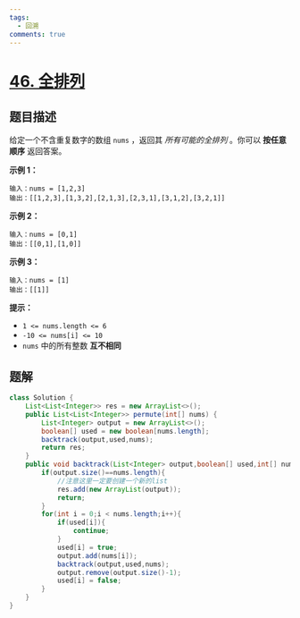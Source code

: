 ```yaml
---
tags:
  - 回溯
comments: true
---
```


# [46. 全排列](https://leetcode.cn/problems/permutations/)

## 题目描述

给定一个不含重复数字的数组 `nums` ，返回其 *所有可能的全排列* 。你可以 **按任意顺序** 返回答案。

**示例 1：**

```
输入：nums = [1,2,3]
输出：[[1,2,3],[1,3,2],[2,1,3],[2,3,1],[3,1,2],[3,2,1]]
```

**示例 2：**

```
输入：nums = [0,1]
输出：[[0,1],[1,0]]
```

**示例 3：**

```
输入：nums = [1]
输出：[[1]]
```

**提示：**

- `1 <= nums.length <= 6`
- `-10 <= nums[i] <= 10`
- `nums` 中的所有整数 **互不相同**

## 题解

```java
class Solution {
    List<List<Integer>> res = new ArrayList<>();
    public List<List<Integer>> permute(int[] nums) {
        List<Integer> output = new ArrayList<>();
        boolean[] used = new boolean[nums.length];
        backtrack(output,used,nums);
        return res;
    }
    public void backtrack(List<Integer> output,boolean[] used,int[] nums){
        if(output.size()==nums.length){
            //注意这里一定要创建一个新的list
            res.add(new ArrayList(output));
            return;
        }
        for(int i = 0;i < nums.length;i++){
            if(used[i]){
                continue;
            }
            used[i] = true;
            output.add(nums[i]);
            backtrack(output,used,nums);
            output.remove(output.size()-1);
            used[i] = false;
        }
    } 
}
```

